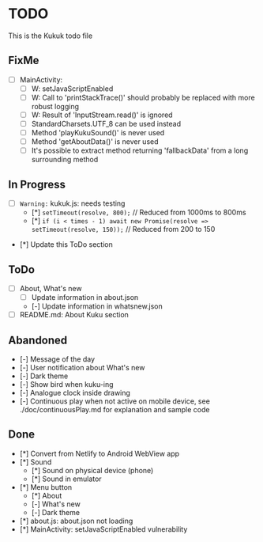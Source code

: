 # TODO
This is the Kukuk todo file

## FixMe
- [ ] MainActivity:
  - [ ] W: setJavaScriptEnabled
  - [ ] W: Call to 'printStackTrace()' should probably be replaced with more robust logging
  - [ ] W: Result of 'InputStream.read()' is ignored
  - [ ] StandardCharsets.UTF_8 can be used instead
  - [ ] Method 'playKukuSound()' is never used
  - [ ] Method 'getAboutData()' is never used
  - [ ] It's possible to extract method returning 'fallbackData' from a long surrounding method
## In Progress
- [ ] `Warning:` kukuk.js: needs testing
    - [*] `setTimeout(resolve, 800);`  // Reduced from 1000ms to 800ms
    - [*] `if (i < times - 1) await new Promise(resolve => setTimeout(resolve, 150));`  // Reduced from 200 to 150
- [*] Update this ToDo section

## ToDo
- [ ] About, What's new
    - [ ] Update information in about.json
    - [-] Update information in whatsnew.json
- [ ] README.md: About Kuku section

## Abandoned
- [-] Message of the day
- [-] User notification about What's new
- [-] Dark theme
- [-] Show bird when kuku-ing
- [-] Analogue clock inside drawing
- [-] Continuous play when not active on mobile device, see ./doc/continuousPlay.md for explanation and sample code

## Done
- [*] Convert from Netlify to Android WebView app
- [*] Sound
  - [*] Sound on physical device (phone)
  - [*] Sound in emulator
- [*] Menu button
  - [*] About
  - [-] What's new
  - [-] Dark theme 
- [*] about.js: about.json not loading
- [*] MainActivity: setJavaScriptEnabled vulnerability
